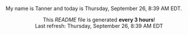 My name is Tanner and today is Thursday, September 26, 8:39 AM EDT.

<p align="center">This <i>README</i> file is generated <b>every 3 hours</b>!</br>Last refresh: Thursday, September 26, 8:39 AM EDT<br /></p>
